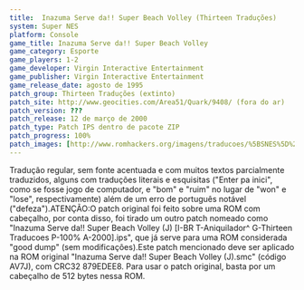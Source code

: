 ```yaml
---
title:  Inazuma Serve da!! Super Beach Volley (Thirteen Traduções)
system: Super NES
platform: Console
game_title: Inazuma Serve da!! Super Beach Volley
game_category: Esporte
game_players: 1-2
game_developer: Virgin Interactive Entertainment
game_publisher: Virgin Interactive Entertainment
game_release_date: agosto de 1995
patch_group: Thirteen Traduções (extinto)
patch_site: http://www.geocities.com/Area51/Quark/9408/ (fora do ar)
patch_version: ???
patch_release: 12 de março de 2000
patch_type: Patch IPS dentro de pacote ZIP
patch_progress: 100%
patch_images: [http://www.romhackers.org/imagens/traducoes/%5BSNES%5D%20Inazuma%20Serve%20da!!%20Super%20Beach%20Volley%20-%20Thirteen%20Traducoes%20-%201.png,http://www.romhackers.org/imagens/traducoes/%5BSNES%5D%20Inazuma%20Serve%20da!!%20Super%20Beach%20Volley%20-%20Thirteen%20Traducoes%20-%202.png,http://www.romhackers.org/imagens/traducoes/%5BSNES%5D%20Inazuma%20Serve%20da!!%20Super%20Beach%20Volley%20-%20Thirteen%20Traducoes%20-%203.png]
---
```

Tradução regular, sem fonte acentuada e com muitos textos parcialmente traduzidos, alguns com traduções literais e esquisitas ("Enter pa inici", como se fosse jogo de computador, e "bom" e "ruim" no lugar de "won" e "lose", respectivamente) além de um erro de português notável ("defeza").ATENÇÃO:O patch original foi feito sobre uma ROM com cabeçalho, por conta disso, foi tirado um outro patch nomeado como "Inazuma Serve da!! Super Beach Volley (J) [I-BR T-Aniquilador^ G-Thirteen Traducoes P-100% A-2000].ips", que já serve para uma ROM considerada "good dump" (sem modificações).Este patch mencionado deve ser aplicado na ROM original "Inazuma Serve da!! Super Beach Volley (J).smc" (código AV7J), com CRC32 879EDEE8. Para usar o patch original, basta por um cabeçalho de 512 bytes nessa ROM.